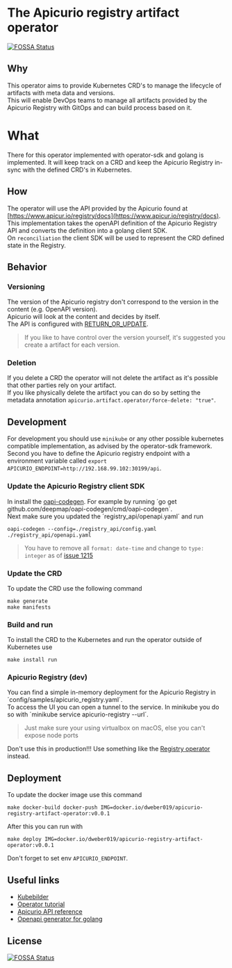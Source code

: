 # The Apicurio registry artifact operator
[![FOSSA Status](https://app.fossa.com/api/projects/git%2Bgithub.com%2Fdweber019%2Fapicurio-registry-artifact-operator.svg?type=shield)](https://app.fossa.com/projects/git%2Bgithub.com%2Fdweber019%2Fapicurio-registry-artifact-operator?ref=badge_shield)

## Why
This operator aims to provide Kubernetes CRD's to manage the lifecycle of artifacts with meta data and versions.  
This will enable DevOps teams to manage all artifacts provided by the Apicurio Registry with GitOps and can build process based on it.

# What
There for this operator implemented with operator-sdk and golang is implemented. It will keep track on a CRD and keep the Apicurio Registry in-sync
with the defined CRD's in Kubernetes.

## How
The operator will use the API provided by the Apicurio found at [https://www.apicur.io/registry/docs](https://www.apicur.io/registry/docs).  
This implementation takes the openAPI definition of the Apicurio Registry API and converts the definition into a golang client SDK.  
On `reconciliation` the client SDK will be used to represent the CRD defined state in the Registry.

## Behavior
### Versioning
The version of the Apicurio registry don't correspond to the version in the content (e.g. OpenAPI version).  
Apicurio will look at the content and decides by itself.  
The API is configured with [RETURN_OR_UPDATE](https://www.apicur.io/registry/docs/apicurio-registry/1.3.3.Final/assets-attachments/registry-rest-api.htm#operation/createArtifact).

> If you like to have control over the version yourself, it's suggested you create a artifact for each version.

### Deletion
If you delete a CRD the operator will not delete the artifact as it's possible that other parties rely on your artifact.  
If you like physically delete the artifact you can do so by setting the metadata annotation `apicurio.artifact.operator/force-delete: "true"`.

## Development
For development you should use `minikube` or any other possible kubernetes compatible implementation, as advised by the operator-sdk framework.  
Second you have to define the Apicurio registry endpoint with a environment variable called `export APICURIO_ENDPOINT=http://192.168.99.102:30199/api`.

### Update the Apicurio Registry client SDK
In install the [oapi-codegen](https://github.com/deepmap/oapi-codegen). For example by running ´go get github.com/deepmap/oapi-codegen/cmd/oapi-codegen´.  
Next make sure you updated the ´registry_api/openapi.yaml´ and run
```
oapi-codegen --config=./registry_api/config.yaml ./registry_api/openapi.yaml
```
> You have to remove all `format: date-time` and change to `type: integer` as of [issue 1215](https://github.com/Apicurio/apicurio-registry/issues/1215)

### Update the CRD
To update the CRD use the following command
```
make generate
make manifests
```

### Build and run
To install the CRD to the Kubernetes and run the operator outside of Kubernetes use
```
make install run
```

### Apicurio Registry (dev)
You can find a simple in-memory deployment for the Apicurio Registry in ´config/samples/apicurio_registry.yaml´.  
To access the UI you can open a tunnel to the service. In minikube you do so with ´minikube service apicurio-registry --url´.  
> Just make sure your using virtualbox on macOS, else you can't expose node ports

Don't use this in production!!! Use something like the [Registry operator](https://operatorhub.io/operator/apicurio-registry) instead.

## Deployment
To update the docker image use this command
```
make docker-build docker-push IMG=docker.io/dweber019/apicurio-registry-artifact-operator:v0.0.1
```
After this you can run with
```
make deploy IMG=docker.io/dweber019/apicurio-registry-artifact-operator:v0.0.1
```
Don't forget to set env `APICURIO_ENDPOINT`.

## Useful links
- [Kubebilder](https://book.kubebuilder.io)
- [Operator tutorial](https://sdk.operatorframework.io/docs/building-operators/golang/tutorial/)
- [Apicurio API reference](https://www.apicur.io/registry/docs/apicurio-registry/1.3.3.Final/assets-attachments/registry-rest-api.htm)
- [Openapi generator for golang](https://github.com/deepmap/oapi-codegen)


## License
[![FOSSA Status](https://app.fossa.com/api/projects/git%2Bgithub.com%2Fdweber019%2Fapicurio-registry-artifact-operator.svg?type=large)](https://app.fossa.com/projects/git%2Bgithub.com%2Fdweber019%2Fapicurio-registry-artifact-operator?ref=badge_large)